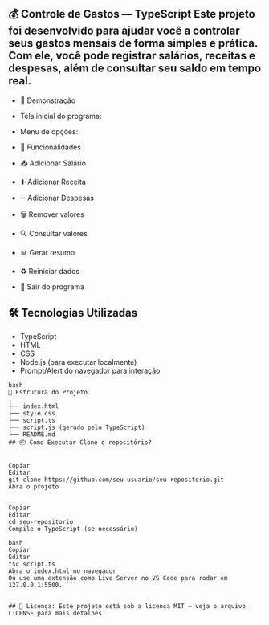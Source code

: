 ## 💰 Controle de Gastos — TypeScript Este projeto foi desenvolvido para ajudar você a controlar seus gastos mensais de forma simples e prática. Com ele, você pode registrar salários, receitas e despesas, além de consultar seu saldo em tempo real.

- 📸 Demonstração
- Tela inicial do programa:

 - Menu de opções:

- 🚀 Funcionalidades

- 📥 Adicionar Salário

- ➕ Adicionar Receita

- ➖ Adicionar Despesas

- 🗑 Remover valores

- 🔍 Consultar valores

- 📊 Gerar resumo

- ♻ Reiniciar dados

- 🚪 Sair do programa

## 🛠 Tecnologias Utilizadas
  - TypeScript
  - HTML
  - CSS
  - Node.js (para executar localmente)
  - Prompt/Alert do navegador para interação

```
bash
📂 Estrutura do Projeto
.
├── index.html
├── style.css
├── script.ts
├── script.js (gerado pelo TypeScript)
└── README.md
## 📦 Como Executar Clone o repositório?


Copiar
Editar
git clone https://github.com/seu-usuario/seu-repositorio.git
Abra o projeto 


Copiar
Editar
cd seu-repositorio
Compile o TypeScript (se necessário)

bash
Copiar
Editar
tsc script.ts
Abra o index.html no navegador
Ou use uma extensão como Live Server no VS Code para rodar em 127.0.0.1:5500. ```


## 📜 Licença: Este projeto está sob a licença MIT — veja o arquivo LICENSE para mais detalhes.
